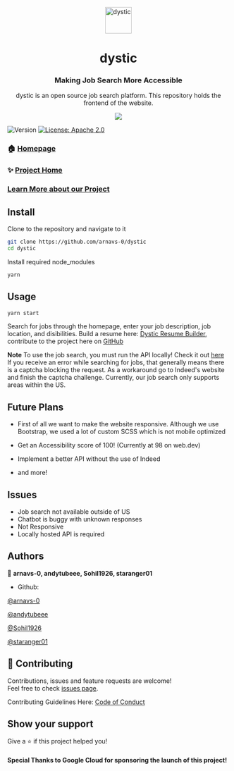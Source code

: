 <p align="center">
  <a href="https://dystic.web.app">
    <img alt="dystic" src="https://media.discordapp.net/attachments/823366296795480075/830850763785633872/logo192.png" width="60" />
  </a>
</p>
<h1 align="center">
  dystic 
</h1>

<h3 align="center">
  Making Job Search More Accessible
</h3>
<p align="center">
 dystic is an open source job search platform. This repository holds the frontend of the website.
</p>


<p align="center">
  <img src="https://media.discordapp.net/attachments/754861953947795469/830857473111228506/unknown.png?width=1114&height=670">
</p>
<p>
  <img alt="Version" src="https://img.shields.io/badge/version-1.0.0-blue.svg?cacheSeconds=2592000" />
  <a href="https://github.com/arnavs-0/dystic-api/blob/main/LICENSE" target="_blank">
    <img alt="License: Apache 2.0" src="https://img.shields.io/badge/License-Apache%202.0-blue.svg" />
  </a>
</p>

### 🏠 [Homepage](https://github.com/arnavs-0/dystic)

### ✨ [Project Home](https://dystic.web.app/)

### [Learn More about our Project](https://devpost.com/software/dystic)

## Install

Clone to the repository and navigate to it
```sh
git clone https://github.com/arnavs-0/dystic
cd dystic
```

Install required node_modules
```sh
yarn
```

## Usage

```sh
yarn start
```
Search for jobs through the homepage, enter your job description, job location, and disibilities. Build a resume here: [Dystic Resume Builder](https://dystic-test.web.app), contribute to the project here on [GitHub](https://github.com/arnavs-0/dystic-resume)


**Note**
To use the job search, you must run the API locally! Check it out [here](https://github.com/arnavs-0/dystic-api/)
If you receive an error while searching for jobs, that generally means there is a captcha blocking the request. As a workaround go to Indeed's website and finish the captcha challenge. Currently, our job search only supports areas within the US.

## Future Plans

* First of all we want to make the website responsive. Although we use Bootstrap, we used a lot of custom SCSS which is not mobile optimized

* Get an Accessibility score of 100! (Currently at 98 on web.dev)

* Implement a better API without the use of Indeed

* and more!

## Issues

* Job search not available outside of US
* Chatbot is buggy with unknown responses
* Not Responsive
* Locally hosted API is required

## Authors

👤 **arnavs-0, andytubeee, Sohil1926, staranger01**

* Github: 
  
[@arnavs-0](https://github.com/arnavs-0)
  
[@andytubeee](https://github.com/andytubeee)

[@Sohil1926](https://github.com/Sohil1926)

[@staranger01](https://github.com/staranger01)
 

## 🤝 Contributing

Contributions, issues and feature requests are welcome!
<br />Feel free to check [issues page](https://github.com/arnavs-0/dystic/issues). 

Contributing Guidelines Here: [Code of Conduct](https://github.com/arnavs-0/dystic/blob/master/CODE_OF_CONDUCT.md)

## Show your support

Give a ⭐️ if this project helped you!

#### Special Thanks to Google Cloud for sponsoring the launch of this project!
